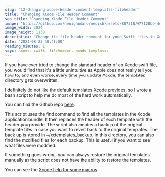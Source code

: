 ```yaml
---
slug: "12-changing-xcode-header-comment-templates-fileheader"
title: "Changing XCode File Header Comment"
seo_title: "Changing XCode File Header Comment"
image: "https://github.com/neoighodaro/neoish/assets/807318/977128be-4e40-4833-b3cf-1cd09c9b718a"
image_width: 3024
image_height: 1138
description: "Change the file header comment for youe Swift files in Xcode by customising the FILEHEADER"
date: "2023-08-23 10:48:00"
reading_minutes: 1
tags: xcode, swift, fileheader, xcode templates
---
```


If you have ever tried to change the standard header of an Xcode swift file, you would find that it's a little unintuitive as Apple does not really tell you how to, and even worse, every time you update Xcode, the templates directory gets overwritten.

I definitely do not like the default templates Xcode provides, so I wrote a bash script to help me do most of the hard work automatically.

You can find the Github repo [here](https://github.com/neoighodaro/xctemplates).

This script uses the find command to find all the templates in the Xcode application bundle. It then replaces the header of each template with the header you provide. The script also creates a backup of the original template files in case you want to revert back to the original templates. The back up is stored in ~/xctemplates_backup. In this directory, you can also find the modified files for each backup. This is useful if you want to see what files were modified.

If something goes wrong, you can always restore the original templates manually as the script does not have the ability to restore the templates.

You can see the [Xcode help for some macros](https://help.apple.com/xcode/mac/9.0/index.html?localePath=en.lproj#/dev7fe737ce0).
